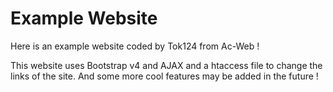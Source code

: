 <h1>Example Website</h1>
Here is an example website coded by Tok124 from Ac-Web !

This website uses Bootstrap v4 and AJAX and a htaccess file to change the links of the site. And some more cool features may be added in the future !
